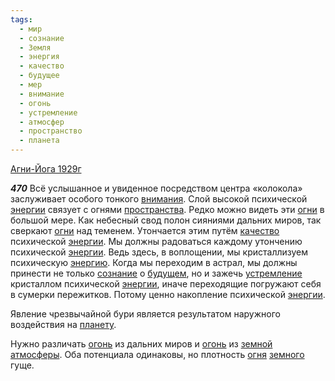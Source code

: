 ```yaml
---
tags:
  - мир
  - сознание
  - Земля
  - энергия
  - качество
  - будущее
  - мер
  - внимание
  - огонь
  - устремление
  - атмосфер
  - пространство
  - планета
---
```


[Агни-Йога 1929г](https://127.0.0.1:4002/agni/1929)

___470___
Всё услышанное и увиденное посредством центра «колокола» заслуживает особого тонкого [внимания](../../../tags/#внимание). Слой высокой психической [энергии](../../../tags/#энергия) связует с огнями [пространства](../../../tags/#пространство). Редко можно видеть эти [огни](../../../tags/#[огонь](../../../tags/#огонь)) в большой мере. Как небесный свод полон сияниями дальних миров, так сверкают [огни](../../../tags/#[огонь](../../../tags/#огонь)) над теменем. Утончается этим путём [качество](../../../tags/#качество) психической [энергии](../../../tags/#энергия). Мы должны радоваться каждому утончению психической [энергии](../../../tags/#энергия). Ведь здесь, в воплощении, мы кристаллизуем психическую [энергию](../../../tags/#энергия). Когда мы переходим в астрал, мы должны принести не только [сознание](../../../tags/#сознание) о [будущем](../../../tags/#будущее), но и зажечь [устремление](../../../tags/#устремление) кристаллом психической [энергии](../../../tags/#энергия), иначе переходящие погружают себя в сумерки пережитков. Потому ценно накопление психической [энергии](../../../tags/#энергия).   

Явление чрезвычайной бури является результатом наружного воздействия на [планету](../../../tags/#планета).   

Нужно различать [огонь](../../../tags/#огонь) из дальних миров и [огонь](../../../tags/#огонь) из [земной](../../../tags/#Земля) [атмосферы](../../../tags/#атмосфер). Оба потенциала одинаковы, но плотность [огня](../../../tags/#[огонь](../../../tags/#огонь)) [земного](../../../tags/#Земля) гуще.